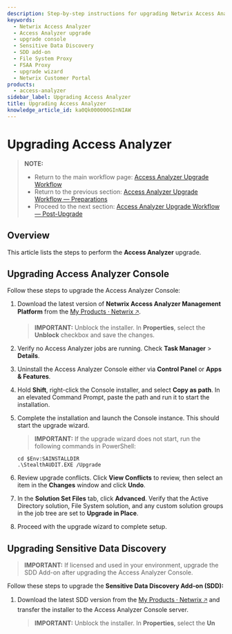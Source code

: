 ```yaml
---
description: Step-by-step instructions for upgrading Netwrix Access Analyzer, including the Console, Sensitive Data Discovery add-on, and File System Proxy service.
keywords:
  - Netwrix Access Analyzer
  - Access Analyzer upgrade
  - upgrade console
  - Sensitive Data Discovery
  - SDD add-on
  - File System Proxy
  - FSAA Proxy
  - upgrade wizard
  - Netwrix Customer Portal
products:
  - access-analyzer
sidebar_label: Upgrading Access Analyzer
title: Upgrading Access Analyzer
knowledge_article_id: ka0Qk000000GInNIAW
---
```


# Upgrading Access Analyzer

> **NOTE:**
> - Return to the main workflow page: [Access Analyzer Upgrade Workflow](/docs/kb/accessanalyzer/access-analyzer-upgrade-workflow.md)
> - Return to the previous section: [Access Analyzer Upgrade Workflow — Preparations](/docs/kb/accessanalyzer/access-analyzer-upgrade-workflow-preparations.md)
> - Proceed to the next section: [Access Analyzer Upgrade Workflow — Post-Upgrade](/docs/kb/accessanalyzer/access-analyzer-upgrade-workflow-post-upgrade.md)

## Overview

This article lists the steps to perform the **Access Analyzer** upgrade.

## Upgrading Access Analyzer Console

Follow these steps to upgrade the Access Analyzer Console:

1. Download the latest version of **Netwrix Access Analyzer Management Platform** from the [My Products ⸱ Netwrix 🡥](https://www.netwrix.com/my_products_int.html).

   > **IMPORTANT:** Unblock the installer. In **Properties**, select the **Unblock** checkbox and save the changes.

2. Verify no Access Analyzer jobs are running. Check **Task Manager** > **Details**.
3. Uninstall the Access Analyzer Console either via **Control Panel** or **Apps & Features**.
4. Hold **Shift**, right-click the Console installer, and select **Copy as path**. In an elevated Command Prompt, paste the path and run it to start the installation.
5. Complete the installation and launch the Console instance. This should start the upgrade wizard.

   > **IMPORTANT:** If the upgrade wizard does not start, run the following commands in PowerShell:
   ```registry
   cd $Env:SAINSTALLDIR
   .\StealthAUDIT.EXE /Upgrade
   ```

6. Review upgrade conflicts. Click **View Conflicts** to review, then select an item in the **Changes** window and click **Undo**.
7. In the **Solution Set Files** tab, click **Advanced**. Verify that the Active Directory solution, File System solution, and any custom solution groups in the job tree are set to **Upgrade in Place**.
8. Proceed with the upgrade wizard to complete setup.

## Upgrading Sensitive Data Discovery

> **IMPORTANT:** If licensed and used in your environment, upgrade the SDD Add-on after upgrading the Access Analyzer Console.

Follow these steps to upgrade the **Sensitive Data Discovery Add-on (SDD):**

1. Download the latest SDD version from the [My Products ⸱ Netwrix 🡥](https://www.netwrix.com/my_products_int.html) and transfer the installer to the Access Analyzer Console server.

   > **IMPORTANT:** Unblock the installer. In **Properties**, select the **Un**
